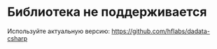 Библиотека не поддерживается
====================

Используйте актуальную версию: https://github.com/hflabs/dadata-csharp
